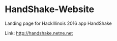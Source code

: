 # HandShake-Website
Landing page for HackIllinois 2016 app HandShake

Link: http://handshake.netne.net
